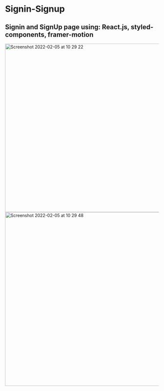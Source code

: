 # Signin-Signup

## Signin and SignUp page using: React.js, styled-components, framer-motion

<img width="553" alt="Screenshot 2022-02-05 at 10 29 22" src="https://user-images.githubusercontent.com/68688135/152636453-e078f7de-ff51-43dd-b463-ed0c537d3d57.png">

<img width="570" alt="Screenshot 2022-02-05 at 10 29 48" src="https://user-images.githubusercontent.com/68688135/152636456-4e4d1caf-6c4b-4016-9854-3170ef27e81e.png">

